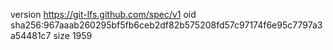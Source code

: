 version https://git-lfs.github.com/spec/v1
oid sha256:967aaab260295bf5fb6ceb2df82b575208fd57c97174f6e95c7797a3a54481c7
size 1959
